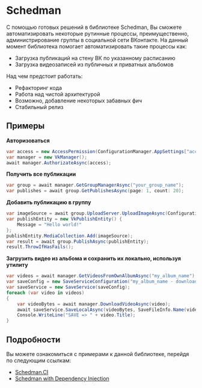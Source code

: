 # Schedman

С помощью готовых решений в библиотеке Schedman, Вы сможете автоматизировать некоторые рутинные процессы, преимущественно, администрирование группы в социальной сети ВКонтакте. На данный момент библиотека помогает автоматизировать такие процессы как:

- Загрузка публикаций на стену ВК по указанному расписанию
- Загрузка видеозаписей из публичных и приватных альбомов

Над чем предстоит работать:

- Рефакторинг кода
- Работа над чистой архитектурой
- Возможно, добавление некоторых забавных фич
- Стабильный релиз

## Примеры

**Авторизоваться**

```C#
var access = new AccessPermission(ConfigurationManager.AppSettings["accessFile"]);
var manager = new VkManager();
await manager.AuthorizateAsync(access);
```
**Получить все публикации**

```C#
var group = await manager.GetGroupManagerAsync("your_group_name");
var publishes = await group.GetPublishesAsync(page: 1, count: 20);
```
**Добавить публикацию в группу**
```C#
var imageSource = await group.UploadServer.UploadImageAsync(ConfigurationManager.AppSettings["imageFile"]);
var publishEntity = new VkPublishEntity() {
    Message = "Hello world!"
};
publishEntity.MediaCollection.Add(imageSource);
var result = await group.PublishAsync(publishEntity);
result.ThrowIfHasFails();
```
**Загрузить видео из альбома и сохранить их локально, используя утилиту**

```C#
var videos = await manager.GetVideosFromOwnAlbumAsync("my_album_name");
var saveConfig = new SaveServiceConfiguration("my_album_name - downloads", "./downloads");
var saveService = new SaveService(saveConfig);
foreach (var video in videos)
{
    var videoBytes = await manager.DownloadVideoAsync(video);
    await saveService.SaveLocalAsync(videoBytes, SaveFileInfo.Name(video.Title).Mp4());
    Console.WriteLine("SAVE => " + video.Title);
}
```

## Подробности

Вы можете ознакомиться с примерами к данной библиотеке, перейдя по следующим ссылкам:

* [Schedman.CI](https://github.com/Sparrow1488/Schedman/tree/master/src/Schedman.CI)
* [Schedman with Dependency Injection](https://github.com/Sparrow1488/Schedman/tree/master/src/Schedman.Examples/WithDependencyInjection)

